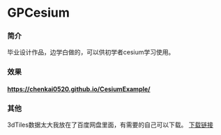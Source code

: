 # GPCesium

### 简介
毕业设计作品，边学白做的，可以供初学者cesium学习使用。

### 效果
#### https://chenkai0520.github.io/CesiumExample/

### 其他
3dTiles数据太大我放在了百度网盘里面，有需要的自己可以下载。
[下载链接](https://pan.baidu.com/s/1JMVCThG4BHD-yPNapDMUmA)
